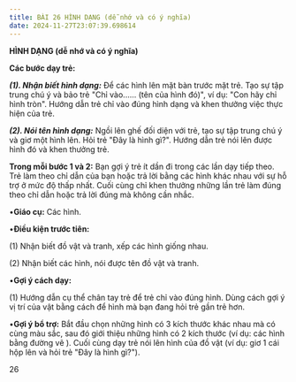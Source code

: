 ```yaml
---
title: BÀI 26 HÌNH DẠNG (dễ nhớ và có ý nghĩa)
date: 2024-11-27T23:07:39.698614
---
```


**HÌNH DẠNG (dễ nhớ và có ý nghĩa)**

**Các bước dạy trẻ:**

***(1). Nhận biết hình dạng:*** Để các hình lên mặt bàn trước mặt trẻ.
Tạo sự tập trung chú ý và bảo trẻ "Chỉ vào...... (tên của hình đó)",
ví dụ: "Con hãy chỉ hình tròn". Hướng dẫn trẻ chỉ vào đúng hình dạng
và khen thưởng việc thực hiện của trẻ.

***(2). Nói tên hình dạng:*** Ngồi lên ghế đối diện với trẻ, tạo sự
tập trung chú ý và giơ một hình lên. Hỏi trẻ "Đây là hình gì?". Hướng
dẫn trẻ nói lên được hình đó và khen thưởng trẻ.

**Trong mỗi bước 1 và 2:** Bạn gợi ý trẻ ít dần đi trong các lần dạy
tiếp theo. Trẻ làm theo chỉ dẫn của bạn hoặc trả lời bằng các hình
khác nhau với sự hỗ trợ ở mức độ thấp nhất. Cuối cùng chỉ khen thưởng
những lần trẻ làm đúng theo chỉ dẫn hoặc trả lời đúng mà không cần
nhắc.

•**Giáo cụ:** Các hình.

•**Điều kiện trước tiên:**

(1) Nhận biết đồ vật và tranh, xếp các hình giống nhau.

(2) Nhận biết các hình, nói được tên đồ vật và tranh.

•**Gợi ý cách dạy:**

(1) Hướng dẫn cụ thể chân tay trẻ để trẻ chỉ vào đúng hình. Dùng
cách gợi ý vị trí của vật bằng cách để hình mà bạn đang hỏi trẻ gần
trẻ hơn.


•**Gợi ý bổ trợ:** Bắt đầu chọn những hình có 3 kích thước khác nhau
mà có cùng màu sắc, sau đó giới thiệu những hình có 2 kích thước (ví
dụ: các hình bằng đường vẽ ). Cuối cùng dạy trẻ nói lên hình của đồ
vật (ví dụ: giơ 1 cái hộp lên và hỏi trẻ "Đây là hình gì?").

26

